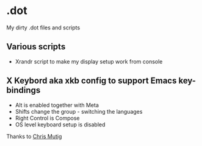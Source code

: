 # .dot
My dirty .dot files and scripts

## Various scripts

- Xrandr script to make my display setup work from console

## X Keybord aka xkb config to support Emacs key-bindings

- Alt is enabled together with Meta
- Shifts change the group - switching the languages
- Right Control is Compose
- OS level keyboard setup is disabled

Thanks to [Chris Mutig](https://camuthig.dev/posts/remapping-linux-modifiers-with-xkb/)
